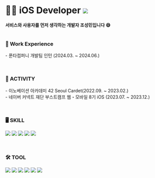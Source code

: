 
<h1> 🧑‍💻 iOS Developer <img src="https://hits.seeyoufarm.com/api/count/incr/badge.svg?url=https%3A%2F%2Fgithub.com%2FSungMinCho-Kor&count_bg=%23555555&title_bg=%23555555&icon=&icon_color=%23E7E7E7&title=hits&edge_flat=false"/> </h1>
<b>서비스와 사용자를 먼저 생각하는 개발자 조성민입니다 😄</b>

<br>
<br>

<p>
<b><h3>💼 Work Experience</h3></b>
- 푼타컴퍼니 개발팀 인턴 (2024.03. ~ 2024.06.)
</p>

<br>

<p>
<b><h3>🎯 ACTIVITY</h3></b>
- 이노베이션 아카데미 42 Seoul Cardet(2022.09. ~ 2023.02.)<br>
- 네이버 커넥트 재단 부스트캠프 웹・모바일 8기 iOS (2023.07. ~ 2023.12.)<br>
</p>

<br>

<b><h3>🖥️ SKILL</h3></b>
<p>
  <img src="https://img.shields.io/badge/Swift-F05138?style=round-square&logo=Swift&logoColor=white"/>
  <img src="https://img.shields.io/badge/UIKit-2396F3?style=round-square&logo=UIKit&logoColor=white"/>
  <img src="https://img.shields.io/badge/Combine-375BD2?style=round-square&logo=chainlink&logoColor=white"/>
  <img src="https://img.shields.io/badge/RxSwift-B7178C?style=round-square&logo=ReactiveX&logoColor=white"/>
  <img src="https://img.shields.io/badge/Alamofire-00FF7B?style=round-square&logo=Alamy&logoColor=white"/>
</p>
  <br>
  
<b><h3>🛠️ TOOL</h3></b>
<p>
  <img src="https://img.shields.io/badge/Git-F05032?style=round-square&logo=Git&logoColor=white"/>
  <img src="https://img.shields.io/badge/GitHub-181717?style=round-square&logo=GitHub&logoColor=white"/>
  <img src="https://img.shields.io/badge/Xcode-147EFB?style=round-square&logo=Xcode&logoColor=white"/>
  <img src="https://img.shields.io/badge/Slack-4A154B?style=round-square&logo=Slack&logoColor=white"/>
  <img src="https://img.shields.io/badge/Notion-000000?style=round-square&logo=Notion&logoColor=white"/>
  <img src="https://img.shields.io/badge/Discord-5865F2?style=round-square&logo=Discord&logoColor=white"/>
</p>
